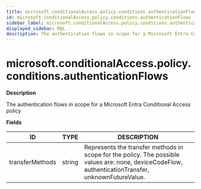 ```yaml
---
title: microsoft.conditionalAccess.policy.conditions.authenticationFlows
id: microsoft.conditionalAccess.policy.conditions.authenticationFlows
sidebar_label: microsoft.conditionalAccess.policy.conditions.authenticationFlows
displayed_sidebar: MQL
description: The authentication flows in scope for a Microsoft Entra Conditional Access policy
---
```


# microsoft.conditionalAccess.policy.conditions.authenticationFlows

**Description**

The authentication flows in scope for a Microsoft Entra Conditional Access policy

**Fields**

| ID              | TYPE   | DESCRIPTION                                                                                                                                         |
| --------------- | ------ | --------------------------------------------------------------------------------------------------------------------------------------------------- |
| transferMethods | string | Represents the transfer methods in scope for the policy. The possible values are: none, deviceCodeFlow, authenticationTransfer, unknownFutureValue. |
